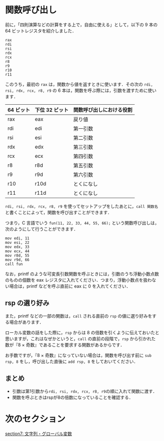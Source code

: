 # 関数呼び出し

前に，「四則演算などの計算をする上で，自由に使える」として，以下の 9 本の 64 ビットレジスタを紹介しました．

```
rax
rdi
rsi
rdx
rcx
r8
r9
r10
r11
```

このうち，最初の `rax` は，関数から値を返すときに使います．その次の `rdi, rsi, rdx, rcx, r8, r9` の 6 本は，関数を呼ぶ際には，引数を渡すために使います．

| 64 ビット | 下位 32 ビット | 関数呼び出しにおける役割 |
|-----------|--------------|------|
| rax | eax | 戻り値 |
| rdi | edi | 第一引数 |
| rsi | esi | 第二引数 |
| rdx | edx | 第三引数 |
| rcx | ecx | 第四引数 |
| r8  | r8d | 第五引数 |
| r9  | r9d | 第六引数 |
| r10 | r10d | とくになし |
| r11 | r11d | とくになし |

`rdi, rsi, rdx, rcx, r8, r9` を使ってセットアップをしたあとに，`call 関数名`と書くことによって，関数を呼び出すことができます．

つまり，C 言語でいう `fun(11, 22, 33, 44, 55, 66);` という関数呼び出しは，次のようにして行うことができます．

```
mov edi, 11
mov esi, 22
mov edx, 33
mov ecx, 44
mov r8d, 55
mov r9d, 66
call fun
```

なお，printf のような可変長引数関数を呼ぶときには，引数のうち浮動小数点数のものの個数を eax レジスタに入れてください．つまり，浮動小数点を扱わない場合は，printf などを呼ぶ直前に eax に 0 を入れてください．

## rsp の選り好み

また，printf などの一部の関数は，`call` される直前の `rsp` の値に選り好みをする場合があります． 

ローカル変数の話をした際に，`rsp` からは 8 の倍数を引くように伝えておいたと思いますが，これはなぜかというと，`call` の直前の段階で，`rsp` から引かれた数が『8 × 奇数』であることを要求する関数があるからです．

お手数ですが，『8 × 奇数』になっていない場合は，関数を呼び出す前に `sub rsp, 8` をし，呼び出した直後に `add rsp, 8` をしておいてください．

## まとめ
- 引数は第1引数から`rdi, rsi, rdx, rcx, r8, r9`の順に入れて関数に渡す．
- 関数を呼ぶときはrspが8の倍数になっていることを確認する．

# 次のセクション
[section7: 文字列・グローバル変数](/sections/section7_String.md)
